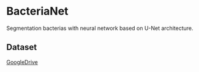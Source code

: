 # BacteriaNet
Segmentation bacterias with neural network based on U-Net architecture.

## Dataset
[GoogleDrive](https://drive.google.com/open?id=1EvUXD0Iqx6kMHIM4XvU771vySQqMrDxS)
